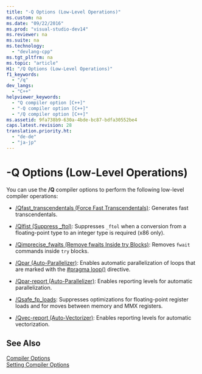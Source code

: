 ```yaml
---
title: "-Q Options (Low-Level Operations)"
ms.custom: na
ms.date: "09/22/2016"
ms.prod: "visual-studio-dev14"
ms.reviewer: na
ms.suite: na
ms.technology: 
  - "devlang-cpp"
ms.tgt_pltfrm: na
ms.topic: "article"
H1: "/Q Options (Low-Level Operations)"
f1_keywords: 
  - "/q"
dev_langs: 
  - "C++"
helpviewer_keywords: 
  - "Q compiler option [C++]"
  - "-Q compiler option [C++]"
  - "/Q compiler option [C++]"
ms.assetid: 9fa738b9-630a-4bde-bc87-bdfa30552be4
caps.latest.revision: 28
translation.priority.ht: 
  - "de-de"
  - "ja-jp"
---
```

# -Q Options (Low-Level Operations)
You can use the **/Q** compiler options to perform the following low-level compiler operations:  
  
-   [/Qfast_transcendentals (Force Fast Transcendentals)](../vs140/-qfast_transcendentals--force-fast-transcendentals-.md): Generates fast transcendentals.  
  
-   [/QIfist (Suppress _ftol)](../vs140/-qifist--suppress-_ftol-.md): Suppresses `_ftol` when a conversion from a floating-point type to an integer type is required (x86 only).  
  
-   [/Qimprecise_fwaits (Remove fwaits Inside try Blocks)](../vs140/-qimprecise_fwaits--remove-fwaits-inside-try-blocks-.md): Removes `fwait` commands inside `try` blocks.  
  
-   [/Qpar (Auto-Parallelizer)](../vs140/-qpar--auto-parallelizer-.md): Enables automatic parallelization of loops that are marked with the [#pragma loop()](../vs140/loop.md) directive.  
  
-   [/Qpar-report (Auto-Parallelizer)](../vs140/-qpar-report--auto-parallelizer-reporting-level-.md): Enables reporting levels for automatic parallelization.  
  
-   [/Qsafe_fp_loads](../vs140/-qsafe_fp_loads.md): Suppresses optimizations for floating-point register loads and for moves between memory and MMX registers.  
  
-   [/Qvec-report (Auto-Vectorizer)](../vs140/-qvec-report--auto-vectorizer-reporting-level-.md): Enables reporting levels for automatic vectorization.  
  
## See Also  
 [Compiler Options](../vs140/compiler-options.md)   
 [Setting Compiler Options](../vs140/setting-compiler-options.md)
